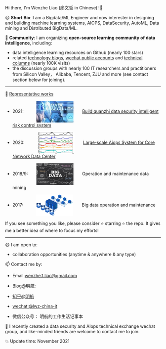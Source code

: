 Hi there, I'm Wenzhe Liao (廖文哲 in Chinese)! 👋

😃 **Short Bio**: I am a Bigdata/ML Engineer and now interester in designing and building machine learning systems, AIOPS, DataSecurity, AutoML, Data mining and Distributed BigData/ML.

👬 **Community**: I am organizing **open-source learning community of data intelligence**, including:
- data intelligence learning resources on Github (nearly 100 stars)
- related [technology blogs](https://blog.csdn.net/Liao_Wenzhe), [wechat public accounts](https://www.zhihu.com/people/liao-wen-zhe-55/pins) and [technical columns](https://www.zhihu.com/people/liao-wen-zhe-55/columns) (nearly 100K visits)
- the discussion groups with nearly 100  IT researchers and practitioners from Silicon Valley， Alibaba, Tencent, ZJU and more (see contact section below for joining).

----


:star2: [Representative works](https://github.com/LiaoWenzhe/BigdataAi/tree/main/projects)
* 2021:&emsp;&emsp;&emsp;<img width="120" height="70" align=center src="https://github.com/LiaoWenzhe/LiaoWenzhe/blob/main/images/dataSecurity.jfif"/>&emsp;&emsp;[Build quanzhi data security intelligent risk control system](https://zhuanlan.zhihu.com/p/463457077)

* 2020:&emsp;&emsp;&emsp;<img width="120" height="70" align=center src="https://github.com/LiaoWenzhe/LiaoWenzhe/blob/main/images/38a009b5c01af6f88e1210a6b4a469d.png"/>&emsp;&emsp;[Large-scale Aiops System for Core Network Data Center](https://github.com/LiaoWenzhe/BigdataAi/blob/main/projects/1.%20AIOPS-%E5%A4%A7%E8%A7%84%E6%A8%A1%E5%BC%82%E5%B8%B8%E6%A3%80%E6%B5%8B%E7%B3%BB%E7%BB%9F-%E7%AE%97%E6%B3%95%E6%9E%B6%E6%9E%84.pdf)

* 2018/9:&emsp;&emsp;<img width="120" height="70" align=center src="https://github.com/LiaoWenzhe/LiaoWenzhe/blob/main/images/BigData-1.jpg"/>&emsp;&emsp;Operation and maintenance data mining

* 2017:&emsp;&emsp;&emsp;<img width="120" height="70" align=center src="https://github.com/LiaoWenzhe/LiaoWenzhe/blob/main/images/14291549-90dfa4b60e721577.gif"/>&emsp;&emsp;Big data operation and maintenance

If you see something you like, please consider :star: starring :star: the repo. It gives me a better idea of where to focus my efforts!

----


😄 I am open to:

* collaboration opportunities (anytime & anywhere & any type)


📫 Contact me by:

* Email:wenzhe.1.liao@gmail.com

* [Blog@明航](https://blog.csdn.net/Liao_Wenzhe):

* [知乎@明航](https://www.zhihu.com/people/liao-wen-zhe-55/)

* [wechat:@lwz-china-it](https://www.zhihu.com/people/liao-wen-zhe-55/pins)
* 微信公众号： 明航的工作生活记事本

🤔 I recently created a data security and AIops technical exchange wechat group, and like-minded friends are welcome  to contact me to join.

:boom: Update time: November 2021
